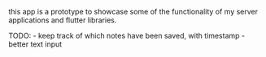 this app is a prototype to showcase some of the functionality of my server applications and flutter libraries. 

TODO:
    - keep track of which notes have been saved, with timestamp
    - better text input